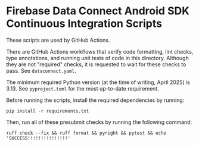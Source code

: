 # Firebase Data Connect Android SDK Continuous Integration Scripts

These scripts are used by GitHub Actions.

There are GitHub Actions workflows that verify code formatting, lint checks, type annotations, and
running unit tests of code in this directory. Although they are not "required" checks, it is
requested to wait for these checks to pass. See `dataconnect.yaml`.

The minimum required Python version (at the time of writing, April 2025) is 3.13. See
`pyproject.toml` for the most up-to-date requirement.

Before running the scripts, install the required dependencies by running:

```
pip install -r requirements.txt
```

Then, run all of these presubmit checks by running the following command:

```
ruff check --fix && ruff format && pyright && pytest && echo 'SUCCESS!!!!!!!!!!!!!!!'
```

